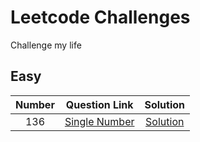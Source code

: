 # Leetcode Challenges

Challenge my life

## Easy

| Number |                               Question Link                               |      Solution      |
| :----: | :-----------------------------------------------------------------------: | :----------------: |
|  136   | [Single Number](https://leetcode.com/problems/single-number/description/) | [Solution](./136/) |
